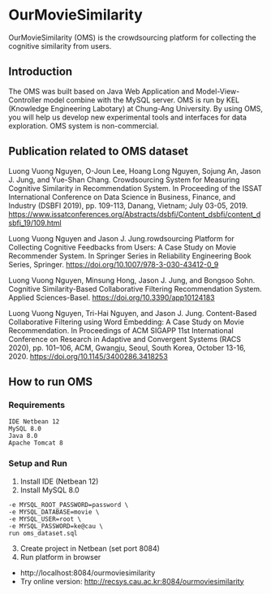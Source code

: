 # OurMovieSimilarity
OurMovieSimilarity (OMS) is the crowdsourcing platform for collecting the cognitive similarity from users.

## Introduction
The OMS was built based on Java Web Application and Model-View-Controller model combine with the MySQL server. OMS is run by KEL (Knowledge Engineering Labotary) at Chung-Ang University. By using OMS, you will help us develop new experimental tools and interfaces for data exploration. OMS system is non-commercial. 

## Publication related to OMS dataset
Luong Vuong Nguyen, O-Joun Lee, Hoang Long Nguyen, Sojung An, Jason J. Jung, and Yue-Shan Chang. Crowdsourcing System for Measuring Cognitive Similarity in Recommendation System. In Proceeding of the ISSAT International Conference on Data Science in Business, Finance, and Industry (DSBFI 2019), pp. 109-113, Danang, Vietnam; July 03-05, 2019. https://www.issatconferences.org/Abstracts/dsbfi/Content_dsbfi/content_dsbfi_19/109.html

Luong Vuong Nguyen and Jason J. Jung.rowdsourcing Platform for Collecting Cognitive Feedbacks from Users: A Case Study on Movie Recommender System. In Springer Series in Reliability Engineering Book Series, Springer. https://doi.org/10.1007/978-3-030-43412-0_9

Luong Vuong Nguyen, Minsung Hong, Jason J. Jung, and Bongsoo Sohn. Cognitive Similarity-Based Collaborative Filtering Recommendation System. Applied Sciences-Basel. https://doi.org/10.3390/app10124183

Luong Vuong Nguyen, Tri-Hai Nguyen, and Jason J. Jung. Content-Based Collaborative Filtering using Word Embedding: A Case Study on Movie Recommendation. In Proceedings of ACM SIGAPP 11st International Conference on Research in Adaptive and Convergent Systems (RACS 2020), pp. 101–106, ACM, Gwangju, Seoul, South Korea, October 13-16, 2020. https://doi.org/10.1145/3400286.3418253

## How to run OMS
### Requirements
```
IDE Netbean 12
MySQL 8.0 
Java 8.0
Apache Tomcat 8
```
### Setup and Run
1. Install IDE (Netbean 12)
2. Install MySQL 8.0
```
-e MYSQL_ROOT_PASSWORD=password \
-e MYSQL_DATABASE=movie \
-e MYSQL_USER=root \
-e MYSQL_PASSWORD=ke@cau \
run oms_dataset.sql 
```
3. Create project in Netbean (set port 8084)
4. Run platform in browser
* http://localhost:8084/ourmoviesimilarity
* Try online version: http://recsys.cau.ac.kr:8084/ourmoviesimilarity